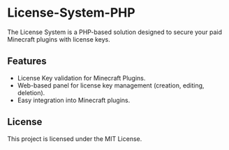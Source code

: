# License-System-PHP

The License System is a PHP-based solution designed to secure your paid Minecraft plugins with license keys.

## Features

- License Key validation for Minecraft Plugins.
- Web-based panel for license key management (creation, editing, deletion).
- Easy integration into Minecraft plugins.

## License
This project is licensed under the MIT License.
